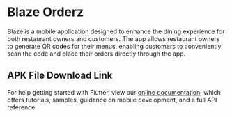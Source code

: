 # Blaze Orderz

Blaze is a mobile application designed to enhance the dining experience for both restaurant owners and customers. The app allows restaurant owners to generate QR codes for their menus, enabling customers to conveniently scan the code and place their orders directly through the app. 

## APK File Download Link
For help getting started with Flutter, view our
[online documentation](https://flutter.dev/docs), which offers tutorials,
samples, guidance on mobile development, and a full API reference.
